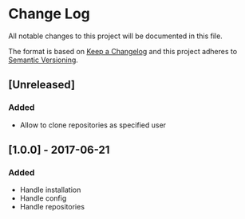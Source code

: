 # Change Log
All notable changes to this project will be documented in this file.

The format is based on [Keep a Changelog](http://keepachangelog.com/)
and this project adheres to [Semantic Versioning](http://semver.org/).

## [Unreleased]
### Added
- Allow to clone repositories as specified user

## [1.0.0] - 2017-06-21
### Added
- Handle installation
- Handle config
- Handle repositories
